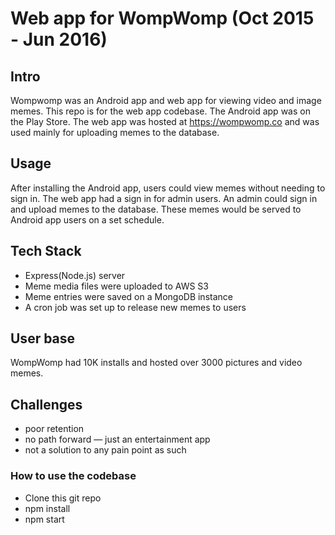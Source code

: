 # Web app for WompWomp (Oct 2015 - Jun 2016)

## Intro
Wompwomp was an Android app and web app for viewing video and image memes. This repo is for the web app codebase. The Android app was on the Play Store. The web app was hosted at https://wompwomp.co and was used mainly for uploading memes to the database.

## Usage
After installing the Android app, users could view memes without needing to sign in. The web app had a sign in for admin users. An admin could sign in and upload memes to the database. These memes would be served to Android app users on a set schedule.

## Tech Stack
* Express(Node.js) server
* Meme media files were uploaded to AWS S3
* Meme entries were saved on a MongoDB instance
* A cron job was set up to release new memes to users

## User base
WompWomp had 10K installs and hosted over 3000 pictures and video memes.

## Challenges
* poor retention
* no path forward — just an entertainment app
* not a solution to any pain point as such

### How to use the codebase ###
* Clone this git repo
* npm install
* npm start
